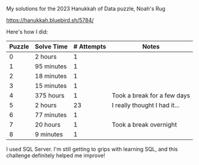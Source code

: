 My solutions for the 2023 Hanukkah of Data puzzle, Noah's Rug

https://hanukkah.bluebird.sh/5784/

Here's how I did:

Puzzle | Solve Time	| # Attempts | Notes
--- | --- | --- | ---
0	| 2 hours |	1 | 
1	| 95 minutes	| 1 | 
2	| 18 minutes	| 1 | 
3	| 15 minutes	| 1 | 
4	| 375 hours	| 1 | Took a break for a few days
5	| 2 hours	| 23 | I really thought I had it...
6	| 77 minutes	| 1 | 
7	| 20 hours	| 1 | Took a break overnight
8	| 9 minutes	| 1 | 

I used SQL Server. I'm still getting to grips with learning SQL, and this challenge definitely helped me improve!

